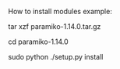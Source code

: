 How to install modules example:



tar xzf paramiko-1.14.0.tar.gz

cd paramiko-1.14.0

sudo python ./setup.py install
